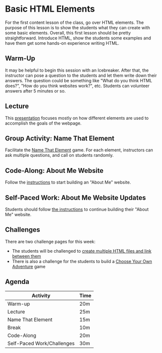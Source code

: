 # Basic HTML Elements
For the first content lesson of the class, go over HTML elements. The purpose of this lesson is to show the students what they can create with some basic elements. Overall, this first lesson should be pretty straightforward. Introduce HTML, show the students some examples and have them get some hands-on experience writing HTML.

## Warm-Up
It may be helpful to begin this session with an Icebreaker. After that, the instructor can pose a question to the students and let them write down their answers. The question could be something like "What do you think HTML does?", "How do you think websites work?", etc. Students can volunteer answers after 5 minutes or so.

## Lecture
This [presentation](BasicHtmlElements.pptx) focuses mostly on how different elements are used to accomplish the goals of the webpage.

## Group Activity: Name That Element
Facilitate the [Name That Element](NameThatElement.pptx) game. For each element, instructors can ask multiple questions, and call on students randomly.

## Code-Along: About Me Website
Follow the [instructions](AboutMeCodeAlong.md) to start building an "About Me" website.

## Self-Paced Work: About Me Website Updates
Students should follow [the instructions](SelfPacedWork.md) to continue building their "About Me" website.

## Challenges
There are two challenge pages for this week:

- The students will be challenged to [create multiple HTML files and link between them](MultipleHtmlFilesChallenge.md)
- There is also a challenge for the students to build a [Choose Your Own Adventure](ChooseYourOwnAdventureChallenge.md) game

## Agenda

| Activity | Time |
|-|-|
| Warm-up | 20m |
| Lecture | 25m |
| Name That Element | 15m |
| Break | 10m |
| Code-Along | 20m |
| Self-Paced Work/Challenges | 30m |
